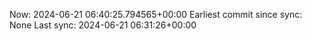 Now: 2024-06-21 06:40:25.794565+00:00 Earliest commit since sync: None Last sync: 2024-06-21 06:31:26+00:00
